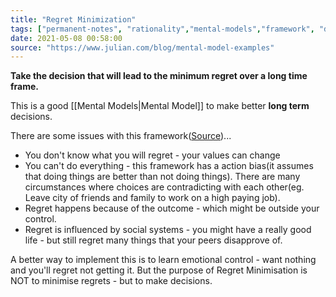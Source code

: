 ```yaml
---
title: "Regret Minimization"
tags: ["permanent-notes", "rationality","mental-models","framework", "decision-making" ]
date: 2021-05-08 00:58:00
source: "https://www.julian.com/blog/mental-model-examples"
---
```


**Take the decision that will lead to the minimum regret over a long time frame.**

This is a good [[Mental Models|Mental Model]] to make better **long term** decisions.

There are some issues with this framework([Source](http://www.samvitjain.com/blog/regret/))...

- You don't know what you will regret - your values can change
- You can't do everything - this framework has a action bias(it assumes that doing things are better than not doing things). There are many circumstances where choices are contradicting with each other(eg. Leave city of friends and family to work on a high paying job).
- Regret happens because of the outcome - which might be outside your control.
- Regret is influenced by social systems - you might have a really good life - but still regret many things that your peers disapprove of.

A better way to implement this is to learn emotional control - want nothing and you'll regret not getting it. But the purpose of Regret Minimisation is NOT to minimise regrets - but to make decisions. 
